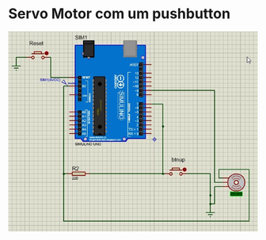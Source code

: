 # Servo Motor com um pushbutton

![](./exercicio-08-bonus-servomotor-v2a.jpg)
  

<!--
By Alisson Cavalcante e Silva
16/09/2018
-->
